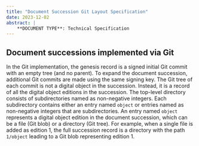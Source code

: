 ```yaml
---
title: "Document Succession Git Layout Specification"
date: 2023-12-02
abstract: |
    **DOCUMENT TYPE**: Technical Specification
---
```



## Document successions implemented via Git

In the Git implementation, the genesis record is a signed initial Git commit with an
empty tree (and no parent). To expand the document succession, additional Git commits
are made using the same signing key. The Git tree of each commit is not a
digital object in the succession. Instead, it is a record of all the
digital object editions in the succession. The top-level directory consists of
subdirectories named as non-negative integers. Each subdirectory
contains either an entry named `object` or entries named as non-negative integers that are
subdirectories. An entry named `object` represents a digital object edition in the document 
succession, which can be a file (Git blob) or a directory (Git tree).
For example, when a single file is added as edition 1, the full succession record is a
directory with the path `1/object` leading to a Git blob representing edition 1.

